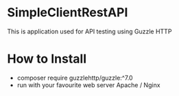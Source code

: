 # SimpleClientRestAPI
This is application used for API testing using Guzzle HTTP

# How to Install
- composer require guzzlehttp/guzzle:^7.0
- run with your favourite web server Apache / Nginx
